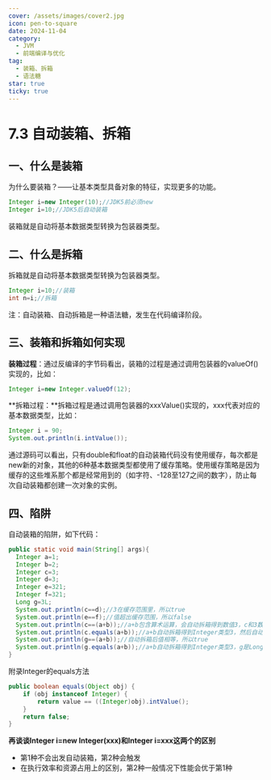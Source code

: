 ```yaml
---
cover: /assets/images/cover2.jpg
icon: pen-to-square
date: 2024-11-04
category:
  - JVM
  - 前端编译与优化
tag:
  - 装箱、拆箱
  - 语法糖
star: true
ticky: true
---
```

# 7.3 自动装箱、拆箱

## 一、什么是装箱

为什么要装箱？——让基本类型具备对象的特征，实现更多的功能。

```java
Integer i=new Integer(10);//JDK5前必须new
Integer i=10;//JDK5后自动装箱
```

装箱就是自动将基本数据类型转换为包装器类型。

## 二、什么是拆箱

拆箱就是自动将基本数据类型转换为包装器类型。

```java
Integer i=10;//装箱
int n=i;//拆箱
```

注：自动装箱、自动拆箱是一种语法糖，发生在代码编译阶段。

## 三、装箱和拆箱如何实现

**装箱过程**：通过反编译的字节码看出，装箱的过程是通过调用包装器的valueOf()实现的，比如：

```java
Integer i=new Integer.valueOf(12);
```

**拆箱过程：**拆箱过程是通过调用包装器的xxxValue()实现的，xxx代表对应的基本数据类型，比如：

```java
Integer i = 90;
System.out.println(i.intValue());
```

通过源码可以看出，只有double和float的自动装箱代码没有使用缓存，每次都是new新的对象，其他的6种基本数据类型都使用了缓存策略。使用缓存策略是因为缓存的这些堆系那个都是经常用到的（如字符、-128至127之间的数字），防止每次自动装箱都创建一次对象的实例。

## 四、陷阱

自动装箱的陷阱，如下代码：

```java
public static void main(String[] args){
  Integer a=1;
  Integer b=2;
  Integer c=3;
  Integer d=3;
  Integer e=321;
  Integer f=321;
  Long g=3L;
  System.out.println(c==d);//3在缓存范围里，所以true
  System.out.println(e==f);//值超出缓存范围，所以false
  System.out.println(c==(a+b));//a+b包含算术运算，会自动拆箱得到数值3，c和3数值相等，所以true
  System.out.println(c.equals(a+b));//a+b自动拆箱得到Integer类型3，然后自动装箱成为equals里的对象，它和c相同，所以true
  System.out.println(g==(a+b));//自动拆箱后值相等，所以true
  System.out.println(g.equals(a+b));//a+b自动拆箱得到Integer类型3，g是Long类型，equals所以false
}
```

附录Integer的equals方法

```java
public boolean equals(Object obj) {
    if (obj instanceof Integer) {
        return value == ((Integer)obj).intValue();
    }
    return false;
}
```

**再谈谈Integer i=new Integer(xxx)和Integer i=xxx这两个的区别**

- 第1种不会出发自动装箱，第2种会触发
- 在执行效率和资源占用上的区别，第2种一般情况下性能会优于第1种
